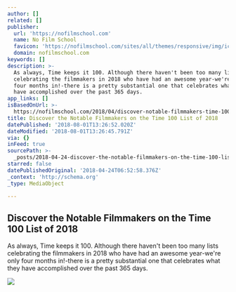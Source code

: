 ```yaml
---
author: []
related: []
publisher:
  url: 'https://nofilmschool.com'
  name: No Film School
  favicon: 'https://nofilmschool.com/sites/all/themes/responsive/img/icons/favicon.ico'
  domain: nofilmschool.com
keywords: []
description: >-
  As always, Time keeps it 100. Although there haven't been too many lists
  celebrating the filmmakers in 2018 who have had an awesome year-we're only
  four months in!-there is a pretty substantial one that celebrates what they
  have accomplished over the past 365 days.
app_links: []
isBasedOnUrl: >-
  https://nofilmschool.com/2018/04/discover-notable-filmmakers-time-100-list-2018
title: Discover the Notable Filmmakers on the Time 100 List of 2018
datePublished: '2018-08-01T13:26:52.020Z'
dateModified: '2018-08-01T13:26:45.791Z'
via: {}
inFeed: true
sourcePath: >-
  _posts/2018-04-24-discover-the-notable-filmmakers-on-the-time-100-list-of-2018.md
starred: false
datePublishedOriginal: '2018-04-24T06:52:58.376Z'
_context: 'http://schema.org'
_type: MediaObject

---
```

<article style=""><h1>Discover the Notable Filmmakers on the Time 100 List of 2018</h1><p>As always, Time keeps it 100. Although there haven't been too many lists celebrating the filmmakers in 2018 who have had an awesome year-we're only four months in!-there is a pretty substantial one that celebrates what they have accomplished over the past 365 days.</p><img src="https://nofilmschool.com/sites/default/files/styles/facebook/public/p27i6hcmooz503tofoj6.jpg?itok=MYjJ-kvN" /></article>